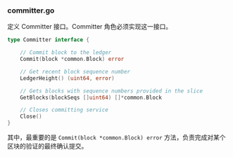 ### committer.go

定义 Committer 接口。Committer 角色必须实现这一接口。

```go
type Committer interface {

	// Commit block to the ledger
	Commit(block *common.Block) error

	// Get recent block sequence number
	LedgerHeight() (uint64, error)

	// Gets blocks with sequence numbers provided in the slice
	GetBlocks(blockSeqs []uint64) []*common.Block

	// Closes committing service
	Close()
}
```

其中，最重要的是 `Commit(block *common.Block) error` 方法，负责完成对某个区块的验证的最终确认提交。 